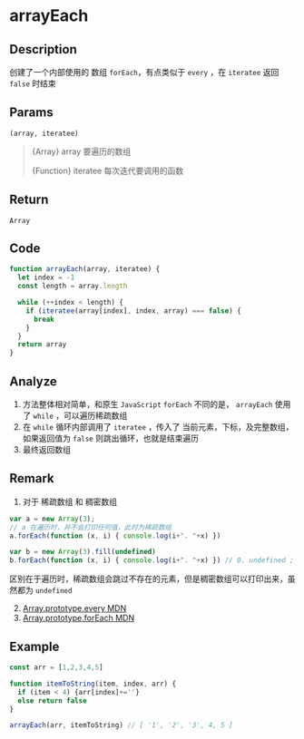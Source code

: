 # arrayEach 

## Description 
创建了一个内部使用的 数组 `forEach`，有点类似于 `every` ，在  `iteratee` 返回 `false` 时结束
## Params
`(array, iteratee)`
> {Array} array 要遍历的数组
>
> {Function} iteratee 每次迭代要调用的函数
## Return
`Array`

## Code
```js
function arrayEach(array, iteratee) {
  let index = -1
  const length = array.length

  while (++index < length) {
    if (iteratee(array[index], index, array) === false) {
      break
    }
  }
  return array
}
```
## Analyze
1. 方法整体相对简单，和原生 `JavaScript`  `forEach` 不同的是， `arrayEach` 使用了 `while` ，可以遍历稀疏数组
2. 在 `while` 循环内部调用了 `iteratee` ，传入了 当前元素，下标，及完整数组，如果返回值为 `false` 则跳出循环，也就是结束遍历
3. 最终返回数组
## Remark
1. 对于 稀疏数组 和 稠密数组
```js
var a = new Array(3);
// a 在遍历时，并不会打印任何值，此时为稀疏数组
a.forEach(function (x, i) { console.log(i+". "+x) }) 

var b = new Array(3).fill(undefined)
b.forEach(function (x, i) { console.log(i+". "+x) }) // 0. undefined ; 1. undefined; 2. undefined;
```
区别在于遍历时，稀疏数组会跳过不存在的元素，但是稠密数组可以打印出来，虽然都为 `undefined`

2. [Array.prototype.every MDN](https://developer.mozilla.org/zh-CN/docs/Web/JavaScript/Reference/Global_Objects/Array/every)
3. [Array.prototype.forEach MDN](https://developer.mozilla.org/zh-CN/docs/Web/JavaScript/Reference/Global_Objects/Array/forEach)
## Example
```js
const arr = [1,2,3,4,5]

function itemToString(item, index, arr) {
  if (item < 4) {arr[index]+=''}
  else return false
}

arrayEach(arr, itemToString) // [ '1', '2', '3', 4, 5 ]
```

